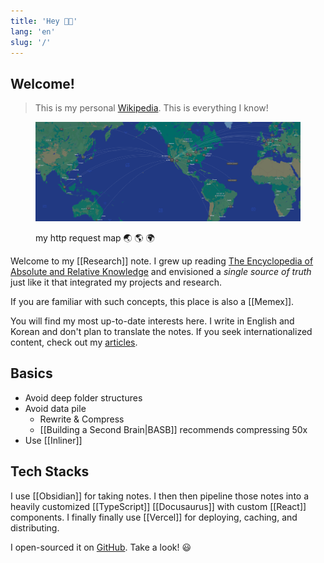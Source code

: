 ```yaml
---
title: 'Hey 👋🏻'
lang: 'en'
slug: '/'
---
```


## Welcome!

> This is my personal [Wikipedia](https://en.wikipedia.org/wiki/Wikipedia).
> This is everything I know!

<figure>

![my http request map 🌏 🌎 🌍](Assets/ED4CA4.png)

<figcaption> my http request map 🌏 🌎 🌍</figcaption>
</figure>

Welcome to my [[Research]] note.
I grew up reading [The Encyclopedia of Absolute and Relative Knowledge](https://en.wikipedia.org/wiki/L%27Encyclop%C3%A9die_du_savoir_relatif_et_absolu) and envisioned a _single source of truth_ just like it that integrated my projects and research.

If you are familiar with such concepts, this place is also a [[Memex]].

You will find my most up-to-date interests here.
I write in English and Korean and don't plan to translate the notes.
If you seek internationalized content, check out my [articles](/w/archive).

## Basics

- Avoid deep folder structures
- Avoid data pile
  - Rewrite & Compress
  - [[Building a Second Brain|BASB]] recommends compressing 50x
- Use [[Inliner]]

## Tech Stacks

I use [[Obsidian]] for taking notes.
I then then pipeline those notes into a heavily customized [[TypeScript]] [[Docusaurus]] with custom [[React]] components.
I finally finally use [[Vercel]] for deploying, caching, and distributing.

I open-sourced it on [GitHub](https://github.com/anaclumos/extracranial).
Take a look! 😃
